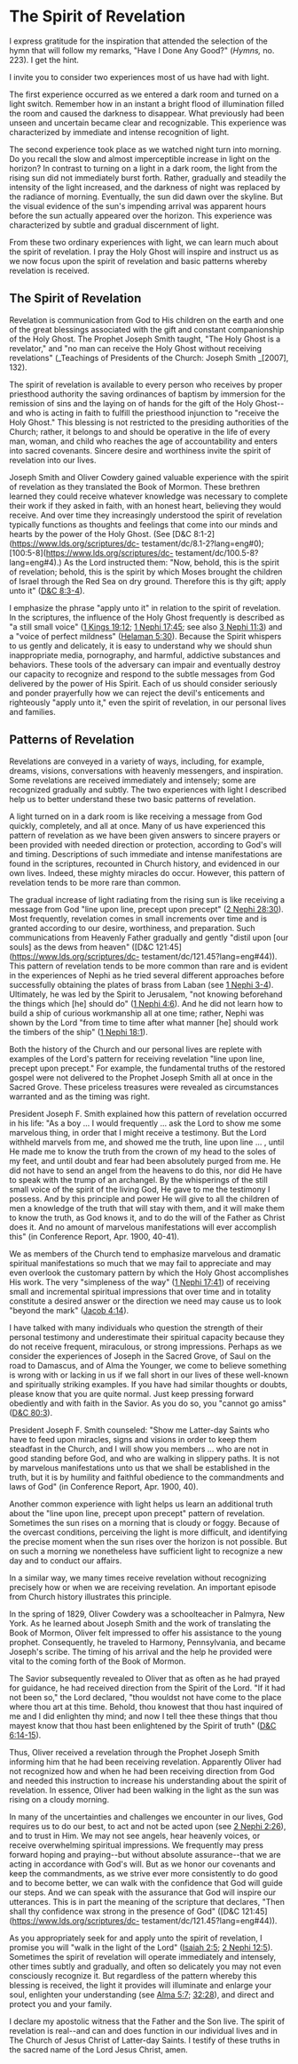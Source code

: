 # The Spirit of Revelation

I express gratitude for the inspiration that attended the selection of the
hymn that will follow my remarks, "Have I Done Any Good?" (_Hymns,_ no. 223).
I get the hint.

I invite you to consider two experiences most of us have had with light.

The first experience occurred as we entered a dark room and turned on a light
switch. Remember how in an instant a bright flood of illumination filled the
room and caused the darkness to disappear. What previously had been unseen and
uncertain became clear and recognizable. This experience was characterized by
immediate and intense recognition of light.

The second experience took place as we watched night turn into morning. Do you
recall the slow and almost imperceptible increase in light on the horizon? In
contrast to turning on a light in a dark room, the light from the rising sun
did not immediately burst forth. Rather, gradually and steadily the intensity
of the light increased, and the darkness of night was replaced by the radiance
of morning. Eventually, the sun did dawn over the skyline. But the visual
evidence of the sun's impending arrival was apparent hours before the sun
actually appeared over the horizon. This experience was characterized by
subtle and gradual discernment of light.

From these two ordinary experiences with light, we can learn much about the
spirit of revelation. I pray the Holy Ghost will inspire and instruct us as we
now focus upon the spirit of revelation and basic patterns whereby revelation
is received.

## The Spirit of Revelation

Revelation is communication from God to His children on the earth and one of
the great blessings associated with the gift and constant companionship of the
Holy Ghost. The Prophet Joseph Smith taught, "The Holy Ghost is a revelator,"
and "no man can receive the Holy Ghost without receiving revelations"
(_Teachings of Presidents of the Church: Joseph Smith _[2007], 132).

The spirit of revelation is available to every person who receives by proper
priesthood authority the saving ordinances of baptism by immersion for the
remission of sins and the laying on of hands for the gift of the Holy Ghost--
and who is acting in faith to fulfill the priesthood injunction to "receive
the Holy Ghost." This blessing is not restricted to the presiding authorities
of the Church; rather, it belongs to and should be operative in the life of
every man, woman, and child who reaches the age of accountability and enters
into sacred covenants. Sincere desire and worthiness invite the spirit of
revelation into our lives.

Joseph Smith and Oliver Cowdery gained valuable experience with the spirit of
revelation as they translated the Book of Mormon. These brethren learned they
could receive whatever knowledge was necessary to complete their work if they
asked in faith, with an honest heart, believing they would receive. And over
time they increasingly understood the spirit of revelation typically functions
as thoughts and feelings that come into our minds and hearts by the power of
the Holy Ghost. (See [D&amp;C 8:1-2](https://www.lds.org/scriptures/dc-
testament/dc/8.1-2?lang=eng#0); [100:5-8](https://www.lds.org/scriptures/dc-
testament/dc/100.5-8?lang=eng#4).) As the Lord instructed them: "Now, behold,
this is the spirit of revelation; behold, this is the spirit by which Moses
brought the children of Israel through the Red Sea on dry ground. Therefore
this is thy gift; apply unto it" ([D&amp;C
8:3-4](https://www.lds.org/scriptures/dc-testament/dc/8.3-4?lang=eng#2)).

I emphasize the phrase "apply unto it" in relation to the spirit of
revelation. In the scriptures, the influence of the Holy Ghost frequently is
described as "a still small voice" ([1 Kings
19:12](https://www.lds.org/scriptures/ot/1-kgs/19.12?lang=eng#11); [1 Nephi
17:45](https://www.lds.org/scriptures/bofm/1-ne/17.45?lang=eng#44); see also
[3 Nephi 11:3](https://www.lds.org/scriptures/bofm/3-ne/11.3?lang=eng#2)) and
a "voice of perfect mildness" ([Helaman
5:30](https://www.lds.org/scriptures/bofm/hel/5.30?lang=eng#29)). Because the
Spirit whispers to us gently and delicately, it is easy to understand why we
should shun inappropriate media, pornography, and harmful, addictive
substances and behaviors. These tools of the adversary can impair and
eventually destroy our capacity to recognize and respond to the subtle
messages from God delivered by the power of His Spirit. Each of us should
consider seriously and ponder prayerfully how we can reject the devil's
enticements and righteously "apply unto it," even the spirit of revelation, in
our personal lives and families.

## Patterns of Revelation

Revelations are conveyed in a variety of ways, including, for example, dreams,
visions, conversations with heavenly messengers, and inspiration. Some
revelations are received immediately and intensely; some are recognized
gradually and subtly. The two experiences with light I described help us to
better understand these two basic patterns of revelation.

A light turned on in a dark room is like receiving a message from God quickly,
completely, and all at once. Many of us have experienced this pattern of
revelation as we have been given answers to sincere prayers or been provided
with needed direction or protection, according to God's will and timing.
Descriptions of such immediate and intense manifestations are found in the
scriptures, recounted in Church history, and evidenced in our own lives.
Indeed, these mighty miracles do occur. However, this pattern of revelation
tends to be more rare than common.

The gradual increase of light radiating from the rising sun is like receiving
a message from God "line upon line, precept upon precept" ([2 Nephi
28:30](https://www.lds.org/scriptures/bofm/2-ne/28.30?lang=eng#29)). Most
frequently, revelation comes in small increments over time and is granted
according to our desire, worthiness, and preparation. Such communications from
Heavenly Father gradually and gently "distil upon [our souls] as the dews from
heaven" ([D&amp;C 121:45](https://www.lds.org/scriptures/dc-
testament/dc/121.45?lang=eng#44)). This pattern of revelation tends to be more
common than rare and is evident in the experiences of Nephi as he tried
several different approaches before successfully obtaining the plates of brass
from Laban (see [1 Nephi
3-4](https://www.lds.org/scriptures/bofm/1-ne/3?lang=eng&span=3-4)).
Ultimately, he was led by the Spirit to Jerusalem, "not knowing beforehand the
things which [he] should do" ([1 Nephi
4:6](https://www.lds.org/scriptures/bofm/1-ne/4.6?lang=eng#5)). And he did not
learn how to build a ship of curious workmanship all at one time; rather,
Nephi was shown by the Lord "from time to time after what manner [he] should
work the timbers of the ship" ([1 Nephi
18:1](https://www.lds.org/scriptures/bofm/1-ne/18.1?lang=eng#0)).

Both the history of the Church and our personal lives are replete with
examples of the Lord's pattern for receiving revelation "line upon line,
precept upon precept." For example, the fundamental truths of the restored
gospel were not delivered to the Prophet Joseph Smith all at once in the
Sacred Grove. These priceless treasures were revealed as circumstances
warranted and as the timing was right.

President Joseph F. Smith explained how this pattern of revelation occurred in
his life: "As a boy ... I would frequently ... ask the Lord to show me some
marvelous thing, in order that I might receive a testimony. But the Lord
withheld marvels from me, and showed me the truth, line upon line ... , until He
made me to know the truth from the crown of my head to the soles of my feet,
and until doubt and fear had been absolutely purged from me. He did not have
to send an angel from the heavens to do this, nor did He have to speak with
the trump of an archangel. By the whisperings of the still small voice of the
spirit of the living God, He gave to me the testimony I possess. And by this
principle and power He will give to all the children of men a knowledge of the
truth that will stay with them, and it will make them to know the truth, as
God knows it, and to do the will of the Father as Christ does it. And no
amount of marvelous manifestations will ever accomplish this" (in Conference
Report, Apr. 1900, 40-41).

We as members of the Church tend to emphasize marvelous and dramatic spiritual
manifestations so much that we may fail to appreciate and may even overlook
the customary pattern by which the Holy Ghost accomplishes His work. The very
"simpleness of the way" ([1 Nephi
17:41](https://www.lds.org/scriptures/bofm/1-ne/17.41?lang=eng#40)) of
receiving small and incremental spiritual impressions that over time and in
totality constitute a desired answer or the direction we need may cause us to
look "beyond the mark" ([Jacob
4:14](https://www.lds.org/scriptures/bofm/jacob/4.14?lang=eng#13)).

I have talked with many individuals who question the strength of their
personal testimony and underestimate their spiritual capacity because they do
not receive frequent, miraculous, or strong impressions. Perhaps as we
consider the experiences of Joseph in the Sacred Grove, of Saul on the road to
Damascus, and of Alma the Younger, we come to believe something is wrong with
or lacking in us if we fall short in our lives of these well-known and
spiritually striking examples. If you have had similar thoughts or doubts,
please know that you are quite normal. Just keep pressing forward obediently
and with faith in the Savior. As you do so, you "cannot go amiss" ([D&amp;C
80:3](https://www.lds.org/scriptures/dc-testament/dc/80.3?lang=eng#2)).

President Joseph F. Smith counseled: "Show me Latter-day Saints who have to
feed upon miracles, signs and visions in order to keep them steadfast in the
Church, and I will show you members ... who are not in good standing before God,
and who are walking in slippery paths. It is not by marvelous manifestations
unto us that we shall be established in the truth, but it is by humility and
faithful obedience to the commandments and laws of God" (in Conference Report,
Apr. 1900, 40).

Another common experience with light helps us learn an additional truth about
the "line upon line, precept upon precept" pattern of revelation. Sometimes
the sun rises on a morning that is cloudy or foggy. Because of the overcast
conditions, perceiving the light is more difficult, and identifying the
precise moment when the sun rises over the horizon is not possible. But on
such a morning we nonetheless have sufficient light to recognize a new day and
to conduct our affairs.

In a similar way, we many times receive revelation without recognizing
precisely how or when we are receiving revelation. An important episode from
Church history illustrates this principle.

In the spring of 1829, Oliver Cowdery was a schoolteacher in Palmyra, New
York. As he learned about Joseph Smith and the work of translating the Book of
Mormon, Oliver felt impressed to offer his assistance to the young prophet.
Consequently, he traveled to Harmony, Pennsylvania, and became Joseph's
scribe. The timing of his arrival and the help he provided were vital to the
coming forth of the Book of Mormon.

The Savior subsequently revealed to Oliver that as often as he had prayed for
guidance, he had received direction from the Spirit of the Lord. "If it had
not been so," the Lord declared, "thou wouldst not have come to the place
where thou art at this time. Behold, thou knowest that thou hast inquired of
me and I did enlighten thy mind; and now I tell thee these things that thou
mayest know that thou hast been enlightened by the Spirit of truth" ([D&amp;C
6:14-15](https://www.lds.org/scriptures/dc-testament/dc/6.14-15?lang=eng#13)).

Thus, Oliver received a revelation through the Prophet Joseph Smith informing
him that he had been receiving revelation. Apparently Oliver had not
recognized how and when he had been receiving direction from God and needed
this instruction to increase his understanding about the spirit of revelation.
In essence, Oliver had been walking in the light as the sun was rising on a
cloudy morning.

In many of the uncertainties and challenges we encounter in our lives, God
requires us to do our best, to act and not be acted upon (see [2 Nephi
2:26](https://www.lds.org/scriptures/bofm/2-ne/2.26?lang=eng#25)), and to
trust in Him. We may not see angels, hear heavenly voices, or receive
overwhelming spiritual impressions. We frequently may press forward hoping and
praying--but without absolute assurance--that we are acting in accordance with
God's will. But as we honor our covenants and keep the commandments, as we
strive ever more consistently to do good and to become better, we can walk
with the confidence that God will guide our steps. And we can speak with the
assurance that God will inspire our utterances. This is in part the meaning of
the scripture that declares, "Then shall thy confidence wax strong in the
presence of God" ([D&amp;C 121:45](https://www.lds.org/scriptures/dc-
testament/dc/121.45?lang=eng#44)).

As you appropriately seek for and apply unto the spirit of revelation, I
promise you will "walk in the light of the Lord" ([Isaiah
2:5](https://www.lds.org/scriptures/ot/isa/2.5?lang=eng#4); [2 Nephi
12:5](https://www.lds.org/scriptures/bofm/2-ne/12.5?lang=eng#4)). Sometimes
the spirit of revelation will operate immediately and intensely, other times
subtly and gradually, and often so delicately you may not even consciously
recognize it. But regardless of the pattern whereby this blessing is received,
the light it provides will illuminate and enlarge your soul, enlighten your
understanding (see [Alma
5:7](https://www.lds.org/scriptures/bofm/alma/5.7?lang=eng#6);
[32:28](https://www.lds.org/scriptures/bofm/alma/32.28?lang=eng#27)), and
direct and protect you and your family.

I declare my apostolic witness that the Father and the Son live. The spirit of
revelation is real--and can and does function in our individual lives and in
The Church of Jesus Christ of Latter-day Saints. I testify of these truths in
the sacred name of the Lord Jesus Christ, amen.

